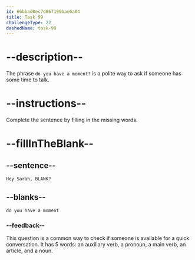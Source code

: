 ```yaml
---
id: 66bbad0ec7d867190bae6a04
title: Task 99
challengeType: 22
dashedName: task-99
---
```

<!-- Audio Reference:
Tom: Hey Sarah, do you have a moment? -->

# --description--

The phrase `do you have a moment?` is a polite way to ask if someone has some time to talk.

# --instructions--

Complete the sentence by filling in the missing words.

# --fillInTheBlank--

## --sentence--

`Hey Sarah, BLANK?`

## --blanks--

`do you have a moment`

### --feedback--

This question is a common way to check if someone is available for a quick conversation. It has 5 words: an auxiliary verb, a pronoun, a main verb, an article, and a noun.
